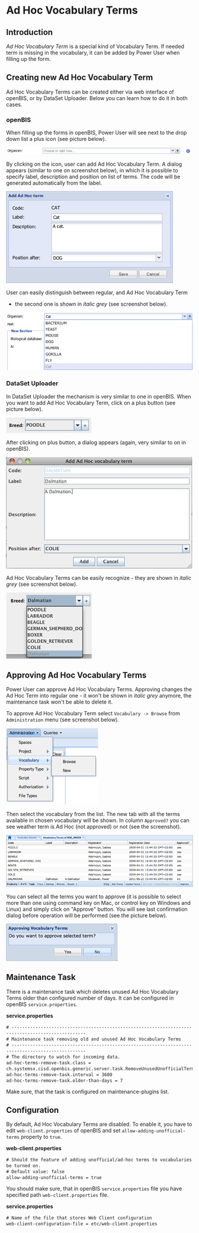 # Ad Hoc Vocabulary Terms

## Introduction

*Ad Hoc Vocabulary Term* is a special kind of Vocabulary Term. If needed
term is missing in the vocabulary, it can be added by Power User when
filling up the form.

## Creating new Ad Hoc Vocabulary Term

Ad Hoc Vocabulary Terms can be created either via web interface of
openBIS, or by DataSet Uploader. Below you can learn how to do it in
both cases.

### openBIS

When filling up the forms in openBIS, Power User will see next to the
drop down list a plus icon (see picture below).

![](img/Screen%20shot%202011-06-21%20at%201.29.04%20PM.png)

By clicking on the icon, user can add Ad Hoc Vocabulary Term. A dialog
appears (similar to one on screenshot below), in which it is possible to
specify label, description and position on list of terms. The code will
be generated automatically from the label.

![](img/Screen%20shot%202011-06-21%20at%201.31.11%20PM.png)

User can easily distinguish between regular, and Ad Hoc Vocabulary Term
- the second one is shown in *italic grey* (see screenshot below).

![](img/Screen%20shot%202011-06-21%20at%201.31.53%20PM.png)

### DataSet Uploader

In DataSet Uploader the mechanism is very similar to one in openBIS.
When you want to add Ad Hoc Vocabulary Term, click on a plus button (see
picture below).

![](img/Screen%20shot%202011-06-21%20at%203.45.58%20PM.png)

After clicking on plus button, a dialog appears (again, very similar to
on in openBIS).

![](img/Screen%20shot%202011-06-21%20at%203.48.46%20PM.png)

Ad Hoc Vocabulary Terms can be easily recognize - they are shown in
*italic grey* (see screenshot below).

![](img/Screen%20shot%202011-06-21%20at%203.50.02%20PM.png)

## Approving Ad Hoc Vocabulary Terms

Power User can approve Ad Hoc Vocabulary Terms. Approving changes the Ad
Hoc Term into regular one - it won't be shown in *italic grey* anymore,
the maintenance task won't be able to delete it.

To approve Ad Hoc Vocabulary Term select `Vocabulary -> Browse` from
`Administration` menu (see screenshot below).

![](img/Screen%20shot%202011-06-22%20at%208.50.50%20AM.png)

Then select the vocabulary from the list. The new tab with all the terms
available in chosen vocabulary will be shown. In column `Approved?` you
can see weather term is Ad Hoc (not approved) or not (see the
screenshot).

![](img/Screen%20shot%202011-06-22%20at%208.53.38%20AM.png)

You can select all the terms you want to approve (it is possible to
select more than one using command key on Mac, or control key on Windows
and Linux) and simply click on "Approve" button. You will see last
confirmation dialog before operation will be performed (see the picture
below).

![](img/Screen%20shot%202011-06-22%20at%208.54.04%20AM.png)

## Maintenance Task

There is a maintenance task which deletes unused Ad Hoc Vocabulary Terms
older than configured number of days. It can be configured in openBIS
`service.properties`.

**service.properties**

```
# --------------------------------------------------------------------------------------------------
# Maintenance task removing old and unused Ad Hoc Vocabulary Terms
# --------------------------------------------------------------------------------------------------
# The directory to watch for incoming data.
ad-hoc-terms-remove-task.class = ch.systemsx.cisd.openbis.generic.server.task.RemoveUnusedUnofficialTermsMaintenanceTask
ad-hoc-terms-remove-task.interval = 3600
ad-hoc-terms-remove-task.older-than-days = 7
```


Make sure, that the task is configured on maintenance-plugins list.

## Configuration

By default, Ad Hoc Vocabulary Terms are disabled. To enable it, you have
to edit `web-client.properties` of openBIS and set
`allow-adding-unofficial-terms` property to `true`.

**web-client.properties**

```
# Should the feature of adding unofficial/ad-hoc terms to vocabularies be turned on.
# Default value: false 
allow-adding-unofficial-terms = true
```


You should make sure, that in openBIS `service.properties` file you have
specified path `web-client.properties` file.

**service.properties**

```
# Name of the file that stores Web Client configuration
web-client-configuration-file = etc/web-client.properties
```
